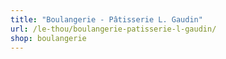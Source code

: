```yaml
---
title: "Boulangerie - Pâtisserie L. Gaudin"
url: /le-thou/boulangerie-patisserie-l-gaudin/
shop: boulangerie
---
```

